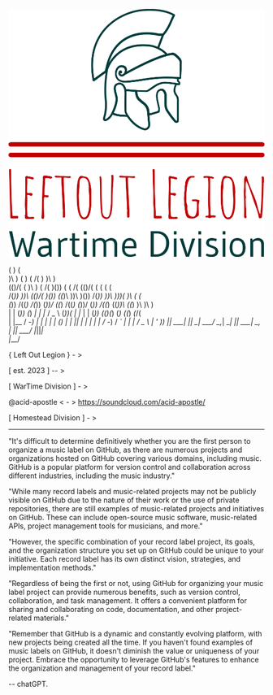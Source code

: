![Screenshot](./WarTime/img/png/logo-no-background.png)



 (                              )                    (                                       
 )\ )          (         )   ( /(              )     )\ )                                    
(()/(     (    )\ )   ( /(   )\())     (    ( /(    (()/(     (    (  (    (                 
 /(_))   ))\  (()/(   )\()) ((_)\     ))\   )\())    /(_))   ))\   )\))(   )\    (     (     
(_))    /((_)  /(_)) (_))/    ((_)   /((_) (_))/    (_))    /((_) ((_))\  ((_)   )\    )\ )  
| |    (_))   (_) _| | |_    / _ \  (_))(  | |_     | |    (_))    (()(_)  (_)  ((_)  _(_/(  
| |__  / -_)   |  _| |  _|  | (_) | | || | |  _|    | |__  / -_)  / _` |   | | / _ \ | ' \)) 
|____| \___|   |_|    \__|   \___/   \_,_|  \__|    |____| \___|  \__, |   |_| \___/ |_||_|  
                                                                  |___/                      

{ Left Out Legion } - >

[ est. 2023 ] -- >  

[ WarTime Division ] - > 

@acid-apostle &lt; - > https://soundcloud.com/acid-apostle/

[ Homestead Division ] - >



---------------------------------------------------------------------------


"It's difficult to determine definitively whether you are the first person to organize a music label on GitHub, as there are numerous projects and organizations hosted on GitHub covering various domains, including music. GitHub is a popular platform for version control and collaboration across different industries, including the music industry."

"While many record labels and music-related projects may not be publicly visible on GitHub due to the nature of their work or the use of private repositories, there are still examples of music-related projects and initiatives on GitHub. These can include open-source music software, music-related APIs, project management tools for musicians, and more."

"However, the specific combination of your record label project, its goals, and the organization structure you set up on GitHub could be unique to your initiative. Each record label has its own distinct vision, strategies, and implementation methods."

"Regardless of being the first or not, using GitHub for organizing your music label project can provide numerous benefits, such as version control, collaboration, and task management. It offers a convenient platform for sharing and collaborating on code, documentation, and other project-related materials."

"Remember that GitHub is a dynamic and constantly evolving platform, with new projects being created all the time. If you haven't found examples of music labels on GitHub, it doesn't diminish the value or uniqueness of your project. Embrace the opportunity to leverage GitHub's features to enhance the organization and management of your record label."

  --  chatGPT. 
